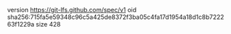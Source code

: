 version https://git-lfs.github.com/spec/v1
oid sha256:715fa5e59348c96c5a425de8372f3ba05c4fa17d1954a18d1c8b722263f1229a
size 428
